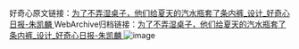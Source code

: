 好奇心原文链接：[为了不弄湿桌子，他们给夏天的汽水瓶套了条内裤_设计_好奇心日报-朱凯麟 ](https://www.qdaily.com/articles/10603.html)
WebArchive归档链接：[为了不弄湿桌子，他们给夏天的汽水瓶套了条内裤_设计_好奇心日报-朱凯麟 ](http://web.archive.org/web/20190623161019/https://www.qdaily.com/articles/10603.html)
![image](http://ww3.sinaimg.cn/large/007d5XDply1g3w2gu2wsnj30u02zm4qp)